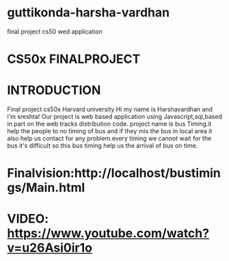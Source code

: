 # guttikonda-harsha-vardhan
final project cs50 wed application
# CS50x FINALPROJECT
# INTRODUCTION
Final project cs50x Harvard university
Hi my name is Harshavardhan and i'm sreshta!
Our project is web based application using Javascript,sql,based in part on the web tracks distribution code.
project name is bus Timing.it help the people to no timing of bus and if they mis the bus in local area it 
also help us contact for any problem.every timing we cannot wait for the bus it's difficult so this bus timing
help us the arrival of bus on time.
# Finalvision:http://localhost/bustimings/Main.html
# VIDEO: https://www.youtube.com/watch?v=u26Asi0ir1o

